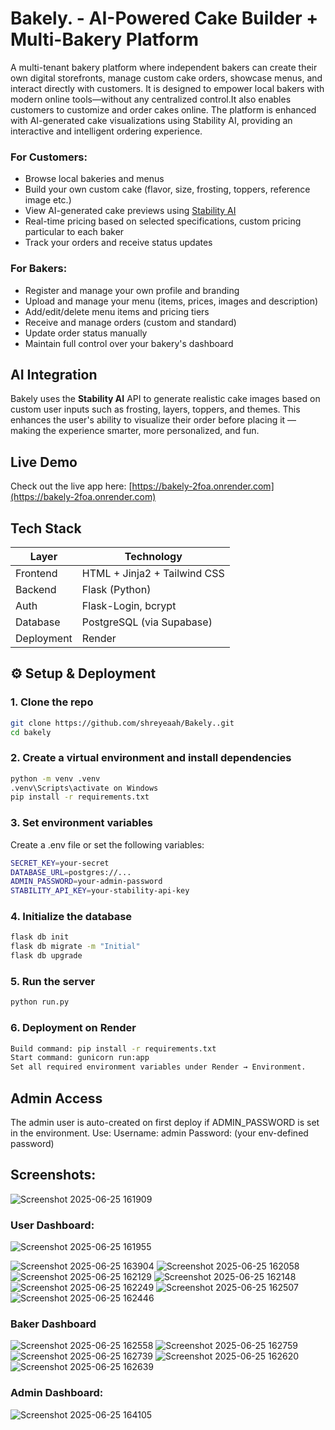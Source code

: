 # Bakely. - AI-Powered Cake Builder + Multi-Bakery Platform

A multi-tenant bakery platform where independent bakers can create their own digital storefronts, manage custom cake orders, showcase menus, and interact directly with customers. It is designed to empower local bakers with modern online tools—without any centralized control.It also enables customers to customize and order cakes online. The platform is enhanced with AI-generated cake visualizations using Stability AI, providing an interactive and intelligent ordering experience.

###  For Customers:
- Browse local bakeries and menus
- Build your own custom cake (flavor, size, frosting, toppers, reference image etc.)
- View AI-generated cake previews using [Stability AI](https://platform.stability.ai/)
- Real-time pricing based on selected specifications, custom pricing particular to each baker
- Track your orders and receive status updates

###  For Bakers:
- Register and manage your own profile and branding
- Upload and manage your  menu (items, prices, images and description)
- Add/edit/delete menu items and pricing tiers
- Receive and manage orders (custom and standard)
- Update order status manually
- Maintain full control over your bakery's dashboard

## AI Integration

Bakely uses the **Stability AI** API to generate realistic cake images based on custom user inputs such as frosting, layers, toppers, and themes. This enhances the user's ability to visualize their order before placing it — making the experience smarter, more personalized, and fun.

##  Live Demo

Check out the live app here: [https://bakely-2foa.onrender.com](https://bakely-2foa.onrender.com)


##  Tech Stack

| Layer       | Technology                          |
|------------|--------------------------------------|
| Frontend    | HTML + Jinja2 + Tailwind CSS        |
| Backend     | Flask (Python)                      |
| Auth        | Flask-Login, bcrypt                 |
| Database    | PostgreSQL (via Supabase)           |
| Deployment  | Render                              |


## ⚙️ Setup & Deployment

### 1. Clone the repo
```bash
git clone https://github.com/shreyeaah/Bakely..git
cd bakely
```
### 2. Create a virtual environment and install dependencies
```bash
python -m venv .venv
.venv\Scripts\activate on Windows
pip install -r requirements.txt
```
### 3. Set environment variables
Create a .env file or set the following variables:
```bash
SECRET_KEY=your-secret
DATABASE_URL=postgres://...
ADMIN_PASSWORD=your-admin-password
STABILITY_API_KEY=your-stability-api-key
```

### 4. Initialize the database
```bash
flask db init
flask db migrate -m "Initial"
flask db upgrade
```
### 5. Run the server
```bash
python run.py
```
### 6. Deployment on Render
```bash
Build command: pip install -r requirements.txt
Start command: gunicorn run:app
Set all required environment variables under Render → Environment.
```
## Admin Access
The admin user is auto-created on first deploy if ADMIN_PASSWORD is set in the environment. Use:
  Username: admin
  Password: (your env-defined password)

## Screenshots:
![Screenshot 2025-06-25 161909](https://github.com/user-attachments/assets/341cf165-0f87-4efe-a1ce-496c53a341c3)


### User Dashboard:
![Screenshot 2025-06-25 161955](https://github.com/user-attachments/assets/911da5ab-635c-493e-b700-a0f7e9eb04a7)

![Screenshot 2025-06-25 163904](https://github.com/user-attachments/assets/ca3af1e5-aa44-4d75-b48f-fee98084de43)
![Screenshot 2025-06-25 162058](https://github.com/user-attachments/assets/0265befb-23ae-46e9-951f-0b45c75e5c42)
![Screenshot 2025-06-25 162129](https://github.com/user-attachments/assets/4998c05c-d931-4f2d-bd95-1f6e8f18b485)
![Screenshot 2025-06-25 162148](https://github.com/user-attachments/assets/a7a627f9-7d1b-4c7e-a80d-b8eabf9b866c)
![Screenshot 2025-06-25 162249](https://github.com/user-attachments/assets/81e68426-f5a3-465d-a14d-b759d6c1ff4e)
![Screenshot 2025-06-25 162507](https://github.com/user-attachments/assets/5248bc61-d5a3-4a38-9329-bb81ab6db17d)
![Screenshot 2025-06-25 162446](https://github.com/user-attachments/assets/a6571ad5-ad3b-4044-832d-10927a1c01b1)

### Baker Dashboard
![Screenshot 2025-06-25 162558](https://github.com/user-attachments/assets/50d64d11-e7d9-4093-a043-735a1aaecfc2)
![Screenshot 2025-06-25 162759](https://github.com/user-attachments/assets/35d15123-4771-4f6d-aa9d-703dff03ca47)
![Screenshot 2025-06-25 162739](https://github.com/user-attachments/assets/62892acc-ef1a-461c-b9e1-89ce1458ddef)
![Screenshot 2025-06-25 162620](https://github.com/user-attachments/assets/22a725e1-596a-4b8a-b443-14f73419bc29)
![Screenshot 2025-06-25 162639](https://github.com/user-attachments/assets/85dca543-5541-40ec-bb97-1497cd96f637)

### Admin Dashboard:
![Screenshot 2025-06-25 164105](https://github.com/user-attachments/assets/e52f6560-2144-467f-ab90-44169224ff71)


